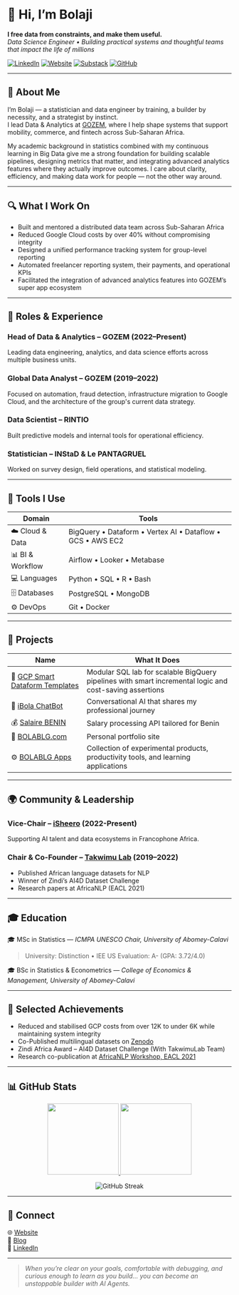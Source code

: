 # 👋 Hi, I’m **Bolaji**

**I free data from constraints, and make them useful.**  
_Data Science Engineer • Building practical systems and thoughtful teams that impact the life of millions_

[![LinkedIn](https://img.shields.io/badge/LinkedIn-Bolaji-blue?style=flat-square&logo=linkedin)](https://linkedin.com/in/bolablg)  [![Website](https://img.shields.io/badge/Website-bolablg.com-0A66C2?style=flat-square&logo=google-chrome&logoColor=white)](https://bolablg.com)  [![Substack](https://img.shields.io/badge/Blog-blog.bolablg.com-orange?style=flat-square&logo=substack)](https://blog.bolablg.com)  [![GitHub](https://img.shields.io/badge/GitHub-bolablg-black?style=flat-square&logo=github)](https://github.com/bolablg)

---

## 🧭 About Me

I’m Bolaji — a statistician and data engineer by training, a builder by necessity, and a strategist by instinct.  
I lead Data & Analytics at [GOZEM](https://gozem.com), where I help shape systems that support mobility, commerce, and fintech across Sub-Saharan Africa.

My academic background in statistics combined with my continuous learning in Big Data give me a strong foundation for building scalable pipelines, designing metrics that matter, and integrating advanced analytics features where they actually improve outcomes. I care about clarity, efficiency, and making data work for people — not the other way around.

---

## 🔍 What I Work On

- Built and mentored a distributed data team across Sub-Saharan Africa  
- Reduced Google Cloud costs by over 40% without compromising integrity  
- Designed a unified performance tracking system for group-level reporting  
- Automated freelancer reporting system, their payments, and operational KPIs  
- Facilitated the integration of advanced analytics features into GOZEM’s super app ecosystem  

---

## 💼 Roles & Experience

### **Head of Data & Analytics – GOZEM** (2022–Present)  
Leading data engineering, analytics, and data science efforts across multiple business units.

### **Global Data Analyst – GOZEM** (2019–2022)  
Focused on automation, fraud detection, infrastructure migration to Google Cloud, and the architecture of the group's current data strategy.

### **Data Scientist – RINTIO**  
Built predictive models and internal tools for operational efficiency.

### **Statistician – INStaD & Le PANTAGRUEL**  
Worked on survey design, field operations, and statistical modeling.

---

## 🧰 Tools I Use

| Domain | Tools |
|--------|-------|
| ☁️ Cloud & Data | BigQuery • Dataform • Vertex AI • Dataflow • GCS • AWS EC2 |
| 📊 BI & Workflow | Airflow • Looker • Metabase |
| 💻 Languages | Python • SQL • R • Bash |
| 🗄️ Databases | PostgreSQL • MongoDB |
| ⚙️ DevOps | Git • Docker |

---

## 🧪 Projects

| Name | What It Does |
|------|--------------|
| 🧪 [GCP Smart Dataform Templates](https://github.com/bolablg/gcp-dataform-modeling-lab) | Modular SQL lab for scalable BigQuery pipelines with smart incremental logic and cost-saving assertions |
| 🧠 [iBola ChatBot](https://github.com/bolablg/iBola-ChatBot) | Conversational AI that shares my professional journey |
| 💰 [Salaire BENIN](https://github.com/bolablg/Traitement-de-salaire-BJ) | Salary processing API tailored for Benin |
| 💼 [BOLABLG.com](https://github.com/bolablg/my_portfolio) | Personal portfolio site |
| ⚙️ [BOLABLG Apps](https://github.com/bolablg/app_bolablg) | Collection of experimental products, productivity tools, and learning applications |

---

## 🌍 Community & Leadership

### **Vice-Chair – [iSheero](https://isheero.com) (2022-Present)**  
Supporting AI talent and data ecosystems in Francophone Africa.

### **Chair & Co-Founder – [Takwimu Lab](https://github.com/Takwimu-Lab) (2019–2022)**  
- Published African language datasets for NLP  
- Winner of Zindi’s AI4D Dataset Challenge  
- Research papers at AfricaNLP (EACL 2021)

---

## 🎓 Education

🎓 MSc in Statistics — *ICMPA UNESCO Chair, University of Abomey-Calavi*  
> University: Distinction • IEE US Evaluation: A- (GPA: 3.72/4.0)

🎓 BSc in Statistics & Econometrics — *College of Economics & Management, University of Abomey-Calavi*

---

## 🏁 Selected Achievements

- Reduced and stabilised GCP costs from over 12K to under 6K while maintaining system integrity  
- Co-Published multilingual datasets on [Zenodo](https://zenodo.org/record/4266935)  
- Zindi Africa Award – AI4D Dataset Challenge (With TakwimuLab Team) 
- Research co-publication at [AfricaNLP Workshop, EACL 2021](https://arxiv.org/abs/2104.02516)

---

## 📊 GitHub Stats

<p align="center">
  <a href="https://github.com/bolablg">
    <img height="160em" src="https://github-readme-stats.vercel.app/api?username=bolablg&show_icons=true&theme=tokyonight&count_private=true&hide_border=true" />
    <img height="160em" src="https://github-readme-stats.vercel.app/api/top-langs/?username=bolablg&layout=compact&theme=tokyonight&hide_border=true" />
  </a>
</p>

<p align="center">
  <img src="https://streak-stats.demolab.com?user=bolablg&theme=tokyonight&hide_border=true" alt="GitHub Streak" />
</p>

---

## 🤝 Connect

🌐 [Website](https://bolablg.com)  
📰 [Blog](https://blog.bolablg.com)  
💼 [LinkedIn](https://linkedin.com/in/bolablg)

---

> _When you’re clear on your goals, comfortable with debugging, and curious enough to learn as you build… you can become an unstoppable builder with AI Agents._

